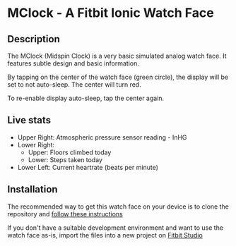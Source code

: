 # MClock - A Fitbit Ionic Watch Face

## Description
The MClock (Midspin Clock) is a very basic simulated analog watch face.
It features subtle design and basic information.

By tapping on the center of the watch face (green circle), the display will be set to not auto-sleep. The center will turn red. 

To re-enable display auto-sleep, tap the center again.

## Live stats
* Upper Right: Atmospheric pressure sensor reading - InHG
* Lower Right:
  * Upper: Floors climbed today
  * Lower: Steps taken today
* Lower Left: Current heartrate (beats per minute)

## Installation
The recommended way to get this watch face on your device is to clone the repository and [follow these instructions](https://dev.fitbit.com/build/guides/command-line-interface/)

If you don't have a suitable development environment and want to use the watch face as-is, import the files into a new project on [Fitbit Studio](https://studio.fitbit.com)
